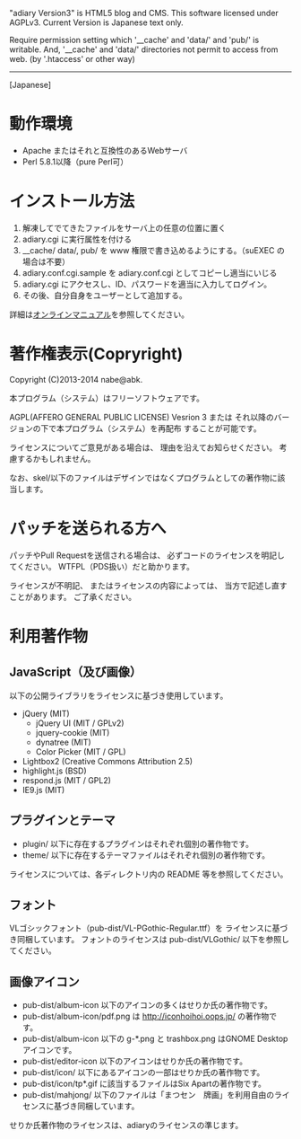 "adiary Version3" is HTML5 blog and CMS.
This software licensed under AGPLv3.
Current Version is Japanese text only.

Require permission setting which '__cache' and 'data/' and 'pub/' is writable.
And, '__cache' and 'data/' directories not permit to access from web.
(by '.htaccess' or other way)

----------------------------------------------------------------------
[Japanese]

# 動作環境

  * Apache またはそれと互換性のあるWebサーバ
  * Perl 5.8.1以降（pure Perl可）

# インストール方法

  1. 解凍してでてきたファイルをサーバ上の任意の位置に置く
  2. adiary.cgi に実行属性を付ける
  3. __cache/ data/, pub/ を www 権限で書き込めるようにする。（suEXEC の場合は不要）
  4. adiary.conf.cgi.sample を adiary.conf.cgi としてコピーし適当にいじる
  5. adiary.cgi にアクセスし、ID、パスワードを適当に入力してログイン。
  6. その後、自分自身をユーザーとして追加する。

詳細は[オンラインマニュアル](http://adiary.org/v3man/)を参照してください。

# 著作権表示(Copryright)

 Copyright (C)2013-2014 nabe@abk.

本プログラム（システム）はフリーソフトウェアです。

AGPL(AFFERO GENERAL PUBLIC LICENSE) Vesrion 3 または
それ以降のバージョンの下で本プログラム（システム）を再配布
することが可能です。

ライセンスについてご意見がある場合は、
理由を沿えてお知らせください。
考慮するかもしれません。

なお、skel/以下のファイルはデザインではなくプログラムとしての著作物に該当します。

# パッチを送られる方へ

パッチやPull Requestを送信される場合は、
必ずコードのライセンスを明記してください。
WTFPL（PDS扱い）だと助かります。

ライセンスが不明記、
またはライセンスの内容によっては、
当方で記述し直すことがあります。
ご了承ください。

# 利用著作物

## JavaScript（及び画像）

以下の公開ライブラリをライセンスに基づき使用しています。

  * jQuery (MIT)
    * jQuery UI (MIT / GPLv2)
    * jquery-cookie (MIT)
    * dynatree  (MIT)
    * Color Picker (MIT / GPL)
  * Lightbox2 (Creative Commons Attribution 2.5)
  * highlight.js (BSD)
  * respond.js (MIT / GPL2)
  * IE9.js (MIT)

## プラグインとテーマ

  * plugin/ 以下に存在するプラグインはそれぞれ個別の著作物です。
  * theme/ 以下に存在するテーマファイルはそれぞれ個別の著作物です。

ライセンスについては、各ディレクトリ内の README 等を参照してください。

## フォント

VLゴシックフォント（pub-dist/VL-PGothic-Regular.ttf）を
ライセンスに基づき同梱しています。
フォントのライセンスは pub-dist/VLGothic/ 以下を参照してください。

## 画像アイコン

  * pub-dist/album-icon  以下のアイコンの多くはせりか氏の著作物です。
  * pub-dist/album-icon/pdf.png は http://iconhoihoi.oops.jp/ の著作物です。
  * pub-dist/album-icon  以下の g-*.png と trashbox.png はGNOME Desktopアイコンです。
  * pub-dist/editor-icon 以下のアイコンはせりか氏の著作物です。
  * pub-dist/icon/ 以下にあるアイコンの一部はせりか氏の著作物です。
  * pub-dist/icon/tp*.gif に該当するファイルはSix Apartの著作物です。
  * pub-dist/mahjong/ 以下のファイルは「まつセン　牌画」を利用自由のライセンスに基づき同梱しています。

せりか氏著作物のライセンスは、adiaryのライセンスの準じます。
